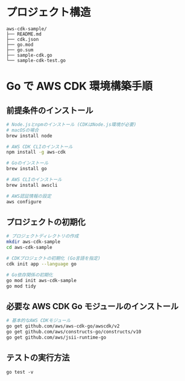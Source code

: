 # プロジェクト構造

```
aws-cdk-sample/
├── README.md
├── cdk.json
├── go.mod
├── go.sum
├── sample-cdk.go
└── sample-cdk-test.go
```

# Go で AWS CDK 環境構築手順

## 前提条件のインストール

```bash
# Node.jsとnpmのインストール (CDKはNode.js環境が必要)
# macOSの場合
brew install node

# AWS CDK CLIのインストール
npm install -g aws-cdk

# Goのインストール
brew install go

# AWS CLIのインストール
brew install awscli

# AWS認証情報の設定
aws configure
```

## プロジェクトの初期化

```bash
# プロジェクトディレクトリの作成
mkdir aws-cdk-sample
cd aws-cdk-sample

# CDKプロジェクトの初期化 (Go言語を指定)
cdk init app --language go

# Go依存関係の初期化
go mod init aws-cdk-sample
go mod tidy
```

## 必要な AWS CDK Go モジュールのインストール

```bash
# 基本的なAWS CDKモジュール
go get github.com/aws/aws-cdk-go/awscdk/v2
go get github.com/aws/constructs-go/constructs/v10
go get github.com/aws/jsii-runtime-go
```

## テストの実行方法

```
go test -v
```

